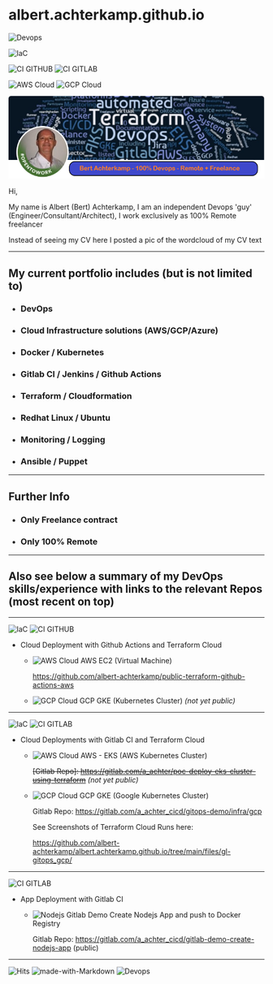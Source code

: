 # albert.achterkamp.github.io

  ![Devops](https://img.shields.io/badge/-100%25%20DevOps-blue)
  
   ![IaC](https://img.shields.io/badge/IaC-TERRAFORM-blueviolet)

   ![CI GITHUB](https://img.shields.io/badge/CI-GITHUB-black) ![CI GITLAB](https://img.shields.io/badge/CI-GITLAB-red)

   ![AWS Cloud](https://img.shields.io/badge/CLOUD-AWS-orange) ![GCP Cloud](https://img.shields.io/badge/CLOUD-GCP-brightgreen)

![LI Profile - Bert Achterkamp](files/prof-bert-3.PNG?raw=true "LI Profile - Bert Achterkamp")

Hi,

My name is Albert (Bert) Achterkamp, I am an independent Devops 'guy' (Engineer/Consultant/Architect), I work exclusively as 100% Remote freelancer

Instead of seeing my CV here I posted a pic of the wordcloud of my CV text

----------------

## My current portfolio includes (but is not limited to)

+ ### DevOps

+ ### Cloud Infrastructure solutions (AWS/GCP/Azure)

+ ### Docker / Kubernetes

+ ### Gitlab CI / Jenkins / Github Actions

+ ### Terraform / Cloudformation

+ ### Redhat Linux / Ubuntu

+ ### Monitoring / Logging

+ ### Ansible / Puppet

----------------

## Further Info

+ ### Only Freelance contract

+ ### Only 100% Remote

----------------

## Also see below a summary of my **DevOps skills/experience** with links to the relevant Repos (most recent on top) ##

----------------
![IaC](https://img.shields.io/badge/IaC-TERRAFORM-blueviolet)
![CI GITHUB](https://img.shields.io/badge/CI-GITHUB-black)

+ Cloud Deployment with Github Actions and Terraform Cloud

  + ![AWS Cloud](https://img.shields.io/badge/CLOUD-AWS-orange)
AWS EC2 (Virtual Machine)

     <https://github.com/albert-achterkamp/public-terraform-github-actions-aws>

  + ![GCP Cloud](https://img.shields.io/badge/CLOUD-GCP-brightgreen) GCP GKE (Kubernetes Cluster)   *(not yet public)*

----------------
![IaC](https://img.shields.io/badge/IaC-TERRAFORM-blueviolet)
![CI GITLAB](https://img.shields.io/badge/CI-GITLAB-red)

+ Cloud Deployments with Gitlab CI and Terraform Cloud
  + ![AWS Cloud](https://img.shields.io/badge/CLOUD-AWS-orange) AWS - EKS (AWS Kubernetes Cluster)

    ~~[Gitlab Repo]: <https://gitlab.com/a_achter/poc-deploy-eks-cluster-using-terraform>~~  *(not yet public)*

  + ![GCP Cloud](https://img.shields.io/badge/CLOUD-GCP-brightgreen) GCP GKE (Google Kubernetes Cluster)

    Gitlab Repo: <https://gitlab.com/a_achter_cicd/gitops-demo/infra/gcp>

    See Screenshots of Terraform Cloud Runs here:

    <https://github.com/albert-achterkamp/albert.achterkamp.github.io/tree/main/files/gl-gitops_gcp/>

----------------
![CI GITLAB](https://img.shields.io/badge/CI-GITLAB-red)

+ App Deployment with Gitlab CI
  + ![Nodejs](https://img.shields.io/badge/code-JS-green) Gitlab Demo Create Nodejs App and push to Docker Registry

    Gitlab Repo: <https://gitlab.com/a_achter_cicd/gitlab-demo-create-nodejs-app> (public)

----------------

![Hits](https://hits.seeyoufarm.com/api/count/incr/badge.svg?url=https%3A%2F%2Fgithub.com%2Falbert-achterkamp%2Falbert.achterkamp.github.io%2Fhit-counter&count_bg=%2379C83D&title_bg=%23555555&icon=&icon_color=%23E7E7E7&title=hits&edge_flat=false)
![made-with-Markdown](https://img.shields.io/badge/Made%20with-Markdown-1f425f.svg)
![Devops](https://img.shields.io/badge/-100%25%20DevOps-blue)

